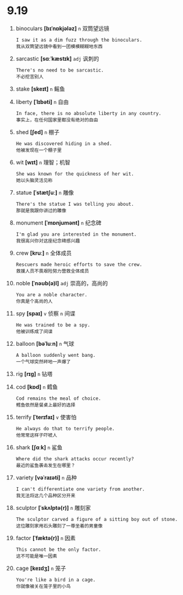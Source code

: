 # 9.19



1. binoculars **[bɪˈnɒkjələz]** `n` 双筒望远镜
    ```
    I saw it as a dim fuzz through the binoculars.
    我从双筒望远镜中看到一团模模糊糊地东西
    ```

2. sarcastic **[sɑːˈkæstɪk]** `adj` 讽刺的
    ```
    There's no need to be sarcastic.
    不必挖苦别人
    ```

3. stake **[skeɪt]** `n` 鳐鱼

4. liberty **[ˈlɪbəti]** `n` 自由
    ```
    In face, there is no absolute liberty in any country.
    事实上，在任何国家里都没有绝对的自由
    ```

5. shed **[ʃed]** `n` 棚子
    ```
    He was discovered hiding in a shed.
    他被发现在一个棚子里
    ```

6. wit **[wɪt]** `n` 理智；机智
    ```
    She was known for the quickness of her wit.
    她以头脑灵活见称
    ```

7. statue **[ˈstætʃuː]** `n` 雕像
    ```
    There's the statue I was telling you about.
    那就是我跟你讲过的雕像
    ```

8. monument **[ˈmɒnjumənt]** `n` 纪念碑
    ```
    I'm glad you are interested in the monument.
    我很高兴你对这座纪念碑感兴趣
    ```

9. crew **[kruː]** `n` 全体成员
    ```
    Rescuers made heroic efforts to save the crew.
    救援人员不畏艰险努力营救全体成员
    ```

10. noble **[ˈnəʊb(ə)l]** `adj` 崇高的，高尚的
    ```
    You are a noble character.
    你真是个高尚的人
    ```

11. spy **[spaɪ]** `v` 侦察 `n` 间谍
    ```
    He was trained to be a spy.
    他被训练成了间谍
    ```

12. balloon **[bəˈluːn]** `n` 气球
    ```
    A balloon suddenly went bang.
    一个气球突然砰地一声爆了
    ```

13. rig **[rɪɡ]** `n` 钻塔

14. cod **[kɒd]** `n` 鳕鱼
    ```
    Cod remains the meal of choice.
    鳕鱼依然是餐桌上最好的选择
    ```

15. terrify **[ˈterɪfaɪ]** `v` 使害怕
    ```
    He always do that to terrify people.
    他常常这样子吓唬人
    ```

16. shark **[ʃɑːk]** `n` 鲨鱼
    ```
    Where did the shark attacks occur recently?
    最近的鲨鱼袭击发生在哪里？
    ```

17. variety **[vəˈraɪəti]** `n` 品种
    ```
    I can't differentiate one variety from another.
    我无法将这几个品种区分开来
    ```

18. sculptor **[ˈskʌlptə(r)]** `n` 雕刻家
    ```
    The sculptor carved a figure of a sitting boy out of stone.
    这位雕刻家用石头雕刻了一尊坐着的男童像
    ```

19. factor **[ˈfæktə(r)]** `n` 因素
    ```
    This cannot be the only factor.
    这不可能是唯一因素
    ```

20. cage **[keɪdʒ]** `n` 笼子
    ```
    You're like a bird in a cage.
    你就像被关在笼子里的小鸟
    ```
